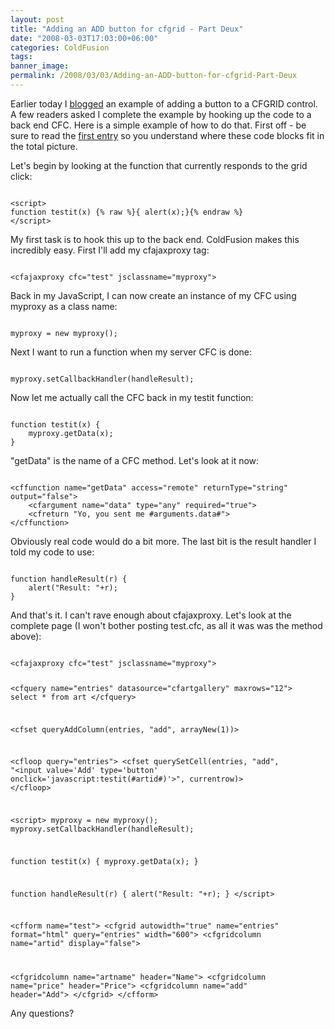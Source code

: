 ```yaml
---
layout: post
title: "Adding an ADD button for cfgrid - Part Deux"
date: "2008-03-03T17:03:00+06:00"
categories: ColdFusion 
tags: 
banner_image: 
permalink: /2008/03/03/Adding-an-ADD-button-for-cfgrid-Part-Deux
---
```


Earlier today I <a href="http://www.raymondcamden.com/index.cfm/2008/3/3/Adding-an-ADD-button-for-cfgrid">blogged</a> an example of adding a button to a CFGRID control. A few readers asked I complete the example by hooking up the code to a back end CFC. Here is a simple example of how to do that. First off - be sure to read the <a href="http://www.coldfusionjedi.com/index.cfm/2008/3/3/Adding-an-ADD-button-for-cfgrid">first entry</a> so you understand where these code blocks fit in the total picture.
<!--more-->
Let's begin by looking at the function that currently responds to the grid click:

<code>
&lt;script&gt;
function testit(x) {% raw %}{ alert(x);}{% endraw %}
&lt;/script&gt;
</code>

My first task is to hook this up to the back end. ColdFusion makes this incredibly easy. First I'll add my cfajaxproxy tag:

<code>
&lt;cfajaxproxy cfc="test" jsclassname="myproxy"&gt;
</code>

Back in my JavaScript, I can now create an instance of my CFC using myproxy as a class name:

<code>
myproxy = new myproxy();
</code>

Next I want to run a function when my server CFC is done:

<code>
myproxy.setCallbackHandler(handleResult);
</code>

Now let me actually call the CFC back in my testit function:

<code>
function testit(x) { 
	myproxy.getData(x);
}
</code>

"getData" is the name of a CFC method. Let's look at it now:

<code>
&lt;cffunction name="getData" access="remote" returnType="string" output="false"&gt;
	&lt;cfargument name="data" type="any" required="true"&gt;
	&lt;cfreturn "Yo, you sent me #arguments.data#"&gt;
&lt;/cffunction&gt;
</code>

Obviously real code would do a bit more. The last bit is the result handler I told my code to use:

<code>
function handleResult(r) {
	alert("Result: "+r);
}
</code>

And that's it. I can't rave enough about cfajaxproxy. Let's look at the complete page (I won't bother posting test.cfc, as all it was was the method above):

<code>
&lt;cfajaxproxy cfc="test" jsclassname="myproxy"&gt;

&lt;cfquery name="entries" datasource="cfartgallery" maxrows="12"&gt;
select *
from art
&lt;/cfquery&gt;

&lt;cfset queryAddColumn(entries, "add", arrayNew(1))&gt;

&lt;cfloop query="entries"&gt;
   &lt;cfset querySetCell(entries, "add", "&lt;input value='Add' type='button' onclick='javascript:testit(#artid#)'&gt;", currentrow)&gt;
&lt;/cfloop&gt;

&lt;script&gt;
myproxy = new myproxy();
myproxy.setCallbackHandler(handleResult);

function testit(x) { 
	myproxy.getData(x);
}

function handleResult(r) {
	alert("Result: "+r);
}
&lt;/script&gt;

&lt;cfform name="test"&gt;
&lt;cfgrid autowidth="true" name="entries" format="html" query="entries" width="600"&gt;
&lt;cfgridcolumn name="artid" display="false"&gt;

&lt;cfgridcolumn name="artname" header="Name"&gt;
&lt;cfgridcolumn name="price" header="Price"&gt;
&lt;cfgridcolumn name="add" header="Add"&gt;
&lt;/cfgrid&gt;
&lt;/cfform&gt;
</code>

Any questions?